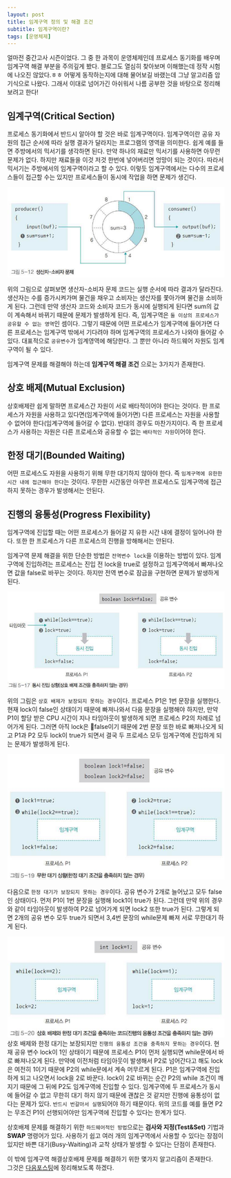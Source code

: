 ```yaml
---
layout: post
title: 임계구역 정의 및 해결 조건
subtitle: 임계구역이란?
tags: [운영체제]
---
```


얼마전 중간고사 시즌이었다. 그 중 한 과목이 운영체제인데 프로세스 동기화를 배우며 임계구역 해결 부분을 주의깊게 봤다. 블로그도 열심히 찾아보며 이해했는데 정작 시험에 나오진 않았다.ㅎㅎ 어떻게 동작하는지에 대해 물어보길 바랬는데 그냥 알고리즘 암기식으로 나왔다. 그래서 이대로 넘어가긴 아쉬워서 나름 공부한 것을 바탕으로 정리해보려고 한다!


## 임계구역(Critical Section)

프로세스 동기화에서 반드시 알아야 할 것은 바로 임계구역이다. 임계구역이란 공유 자원의 접근 순서에 따라 실행 결과가 달라지는 프로그램의 영역을 의미한다. 쉽게 예를 들면 주방에서의 믹서기를 생각하면 된다. 만약 하나의 재료만 믹서기를 사용하면 아무런 문제가 없다. 하지만 재료들을 이것 저것 한번에 넣어버리면 엉망이 되는 것이다. 따라서 믹서기는 주방에서의 임계구역이라고 할 수 있다. 이렇듯 임계구역에서는 다수의 프로세스들이 접근할 수는 있지만 프로세스들이 동시에 작업을 하면 문제가 생긴다.

![critical_section](/img/190429/190429_img_1.jpeg)  

위의 그림으로 살펴보면 생산자-소비자 문제 코드는 실행 순서에 따라 결과가 달라진다. 생산자는 수를 증가시켜가며 물건을 채우고 소비자는 생산자를 쫓아가며 물건을 소비하게 된다. 그런데 만약 생산자 코드와 소비자 코드가 동시에 실행되게 된다면 sum의 값이 계속해서 바뀌기 때문에 문제가 발생하게 된다. 즉, 임계구역은 `둘 이상의 프로세스가 공유할 수 없는 영역`인 셈이다. 그렇기 때문에 어떤 프로세스가 임계구역에 들어가면 다른 프로세스는 임계구역 밖에서 기다려야 하며 임계구역의 프로세스가 나와야 들어갈 수 있다. 대표적으로 `공유변수`가 임계영역에 해당한다. 그 뿐만 아니라 하드웨어 자원도 임계구역이 될 수 있다.  


임계구역 문제를 해결해야 하는데 **임계구역 해결 조건** 으로는 3가지가 존재한다.

## 상호 배제(Mutual Exclusion)
상호배제란 쉽게 말하면 프로세스간 자원이 서로 배타적이어야 한다는 것이다. 한 프로세스가 자원을 사용하고 있다면(임계구역에 들어가면) 다른 프로세스는 자원을 사용할 수 없어야 한다(임계구역에 들어갈 수 없다). 반대의 경우도 마찬가지이다. 즉 한 프로세스가 사용하는 자원은 다른 프로세스와 공유할 수 없는 `배타적인 자원`이어야 한다.

## 한정 대기(Bounded Waiting)
어떤 프로세스도 자원을 사용하기 위해 무한 대기하지 않아야 한다. 즉 `임계구역에 유한한 시간 내에 접근해야 한다`는 것이다. 무한한 시간동안 아무런 프로세스도 임계구역에 접근하지 못하는 경우가 발생해서는 안된다.

## 진행의 융통성(Progress Flexibility)
임계구역에 진입할 때는 어떤 프로세스가 들어갈 지 유한 시간 내에 결정이 일어나야 한다. 또한 한 프로세스가 다른 프로세스의 진행을 방해해서는 안된다.


임계구역 문제 해결을 위한 단순한 방법은 `전역변수 lock`을 이용하는 방법이 있다. 임계 구역에 진입하려는 프로세스는 진입 전 lock을 true로 설정하고 임계구역에서 빠져나오면 값을 false로 바꾸는 것이다. 하지만 전역 변수로 잠금을 구현하면 문제가 발생하게 된다.

![global_varible_problem_1](/img/190429/190429_img_2.jpeg)  

위의 그림은 `상호 배제가 보장되지 못하는 경우`이다. 프로세스 P1은 1번 문장을 실행한다. 현재 lock이 false인 상태이기 때문에 빠져나와서 다음 문장을 실행해야 하지만, 만약 P1이 할당 받은 CPU 시간이 지나 타임아웃이 발생하게 되면 프로세스 P2의 차례로 넘어가게 된다. 그러면 아직 lock은 false이기 때문에 2번 문장 또한 바로 빠져나오게 되고 P1과 P2 모두 lock이 true가 되면서 결국 두 프로세스 모두 임계구역에 진입하게 되는 문제가 발생하게 된다.

![global_varible_problem_2](/img/190429/190429_img_3.jpeg)  

다음으로 `한정 대기가 보장되지 못하는 경우`이다. 공유 변수가 2개로 늘어났고 모두 false인 상태이다. 먼저 P1이 1번 문장을 실행해 lock1이 true가 된다. 그런데 만약 위의 경우와 같이 타임아웃이 발생하여 P2로 넘어가게 되면 lock2 또한 true가 된다. 그렇게 되면 2개의 공유 변수 모두 true가 되면서 3,4번 문장의 while문제 빠져 서로 무한대기 하게 된다.

![global_varible_problem_3](/img/190429/190429_img_4.jpeg)  
상호 배제와 한정 대기는 보장되지만 `진행의 융통성 조건을 충족하지 못하는 경우`이다. 현재 공유 변수 lock이 1인 상태이기 때문에 프로세스 P1이 먼저 실행되면 while문에서 바로 빠져나오게 된다. 만약에 이전처럼 타임아웃이 발생해서 P2로 넘어간다고 해도 lock은 여전히 1이기 때문에 P2의 while문에서 계속 머무르게 된다. P1은 임계구역에 진입하게 되고 나오면서 lock을 2로 바꾼다. lock이 2로 바뀌는 순간 P2의 while 조건이 깨지기 때문에 그 뒤에 P2도 임계구역에 진입할 수 있다. 임계구역에 두 프로세스가 동시에 들어갈 수 없고 무한히 대기 하지 않기 때문에 괜찮은 것 같지만 진행에 융통성이 없다는 문제가 있다. `반드시 번갈아서 실행`되어야 하기 때문이다. 위의 코드를 예를 들면 P2는 무조건 P1이 선행되어야만 임계구역에 진입할 수 있다는 한계가 있다.


상호배제 문제를 해결하기 위한 `하드웨어적인 방법`으로는 **검사와 지정(Test&Set)** 기법과 **SWAP** 명령어가 있다. 사용하기 쉽고 여러 개의 임계구역에서 사용할 수 있다는 장점이 있지만 바쁜 대기(Busy-Waiting)과 교착 상태가 발생할 수 있다는 단점이 존재한다.

이 밖에 임계구역 해결상호배제 문제를 해결하기 위한 몇가지 알고리즘이 존재한다.  
그것은 [다음포스팅](/2019-05-01-pterson_algorithm/)에 정리해보도록 하겠다.
